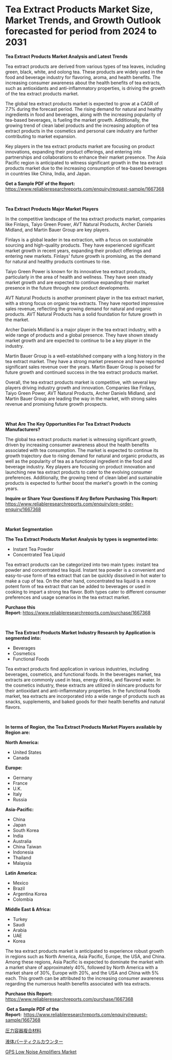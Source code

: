 <p><h1>Tea Extract Products Market Size, Market Trends, and Growth Outlook forecasted for period from 2024 to 2031</h1></p><p><strong>Tea Extract Products Market Analysis and Latest Trends</strong></p>
<p><p>Tea extract products are derived from various types of tea leaves, including green, black, white, and oolong tea. These products are widely used in the food and beverage industry for flavoring, aroma, and health benefits. The increasing consumer awareness about the health benefits of tea extracts, such as antioxidants and anti-inflammatory properties, is driving the growth of the tea extract products market.</p><p>The global tea extract products market is expected to grow at a CAGR of 7.7% during the forecast period. The rising demand for natural and healthy ingredients in food and beverages, along with the increasing popularity of tea-based beverages, is fueling the market growth. Additionally, the growing trend of clean label products and the increasing adoption of tea extract products in the cosmetics and personal care industry are further contributing to market expansion.</p><p>Key players in the tea extract products market are focusing on product innovations, expanding their product offerings, and entering into partnerships and collaborations to enhance their market presence. The Asia Pacific region is anticipated to witness significant growth in the tea extract products market due to the increasing consumption of tea-based beverages in countries like China, India, and Japan.</p></p>
<p><strong>Get a Sample PDF of the Report:&nbsp;</strong> <a href="https://www.reliableresearchreports.com/enquiry/request-sample/1667368">https://www.reliableresearchreports.com/enquiry/request-sample/1667368</a></p>
<p>&nbsp;</p>
<p><strong>Tea Extract Products Major Market Players</strong></p>
<p><p>In the competitive landscape of the tea extract products market, companies like Finlays, Taiyo Green Power, AVT Natural Products, Archer Daniels Midland, and Martin Bauer Group are key players. </p><p>Finlays is a global leader in tea extraction, with a focus on sustainable sourcing and high-quality products. They have experienced significant market growth in recent years, expanding their product offerings and entering new markets. Finlays' future growth is promising, as the demand for natural and healthy products continues to rise.</p><p>Taiyo Green Power is known for its innovative tea extract products, particularly in the area of health and wellness. They have seen steady market growth and are expected to continue expanding their market presence in the future through new product developments.</p><p>AVT Natural Products is another prominent player in the tea extract market, with a strong focus on organic tea extracts. They have reported impressive sales revenue, reflecting the growing demand for natural and organic products. AVT Natural Products has a solid foundation for future growth in the market.</p><p>Archer Daniels Midland is a major player in the tea extract industry, with a wide range of products and a global presence. They have shown steady market growth and are expected to continue to be a key player in the industry.</p><p>Martin Bauer Group is a well-established company with a long history in the tea extract market. They have a strong market presence and have reported significant sales revenue over the years. Martin Bauer Group is poised for future growth and continued success in the tea extract products market. </p><p>Overall, the tea extract products market is competitive, with several key players driving industry growth and innovation. Companies like Finlays, Taiyo Green Power, AVT Natural Products, Archer Daniels Midland, and Martin Bauer Group are leading the way in the market, with strong sales revenue and promising future growth prospects.</p></p>
<p>&nbsp;</p>
<p><strong>What Are The Key Opportunities For Tea Extract Products Manufacturers?</strong></p>
<p><p>The global tea extract products market is witnessing significant growth, driven by increasing consumer awareness about the health benefits associated with tea consumption. The market is expected to continue its growth trajectory due to rising demand for natural and organic products, as well as the popularity of tea as a functional ingredient in the food and beverage industry. Key players are focusing on product innovation and launching new tea extract products to cater to the evolving consumer preferences. Additionally, the growing trend of clean label and sustainable products is expected to further boost the market's growth in the coming years.</p></p>
<p><strong>Inquire or Share Your Questions If Any Before Purchasing This Report:</strong> <a href="https://www.reliableresearchreports.com/enquiry/pre-order-enquiry/1667368">https://www.reliableresearchreports.com/enquiry/pre-order-enquiry/1667368</a></p>
<p>&nbsp;</p>
<p><strong>Market Segmentation</strong></p>
<p><strong>The Tea Extract Products Market Analysis by types is segmented into:</strong></p>
<p><ul><li>Instant Tea Powder</li><li>Concentrated Tea Liquid</li></ul></p>
<p><p>Tea extract products can be categorized into two main types: instant tea powder and concentrated tea liquid. Instant tea powder is a convenient and easy-to-use form of tea extract that can be quickly dissolved in hot water to make a cup of tea. On the other hand, concentrated tea liquid is a more potent form of tea extract that can be added to beverages or used in cooking to impart a strong tea flavor. Both types cater to different consumer preferences and usage scenarios in the tea extract market.</p></p>
<p><strong>Purchase this Report:&nbsp;</strong><a href="https://www.reliableresearchreports.com/purchase/1667368">https://www.reliableresearchreports.com/purchase/1667368</a></p>
<p>&nbsp;</p>
<p><strong>The Tea Extract Products Market Industry Research by Application is segmented into:</strong></p>
<p><ul><li>Beverages</li><li>Cosmetics</li><li>Functional Foods</li></ul></p>
<p><p>Tea extract products find application in various industries, including beverages, cosmetics, and functional foods. In the beverages market, tea extracts are commonly used in teas, energy drinks, and flavored water. In the cosmetics industry, these extracts are utilized in skincare products for their antioxidant and anti-inflammatory properties. In the functional foods market, tea extracts are incorporated into a wide range of products such as snacks, supplements, and baked goods for their health benefits and natural flavors.</p></p>
<p>&nbsp;</p>
<p><strong>In terms of Region, the Tea Extract Products Market Players available by Region are:</strong></p>
<p>
    <p> <strong> North America: </strong>
        <ul>
            <li>United States</li>
            <li>Canada</li>
        </ul>
        </p> 
    <p> <strong> Europe: </strong>
        <ul>
            <li>Germany</li>
            <li>France</li>
            <li>U.K.</li>
            <li>Italy</li>
            <li>Russia</li>
        </ul>
        </p> 
    <p> <strong> Asia-Pacific: </strong>
        <ul>
            <li>China</li>
            <li>Japan</li>
            <li>South Korea</li>
            <li>India</li>
            <li>Australia</li>
            <li>China Taiwan</li>
            <li>Indonesia</li>
            <li>Thailand</li>
            <li>Malaysia</li>
        </ul>
        </p> 
    <p> <strong> Latin America: </strong>
        <ul>
            <li>Mexico</li>
            <li>Brazil</li>
            <li>Argentina Korea</li>
            <li>Colombia</li>
        </ul>
        </p> 
    <p> <strong> Middle East & Africa: </strong>
        <ul>
            <li>Turkey</li>
            <li>Saudi</li>
            <li>Arabia</li>
            <li>UAE</li>
            <li>Korea</li>
        </ul>
    </p>
    </p>
<p><p>The tea extract products market is anticipated to experience robust growth in regions such as North America, Asia Pacific, Europe, the USA, and China. Among these regions, Asia Pacific is expected to dominate the market with a market share of approximately 40%, followed by North America with a market share of 30%, Europe with 20%, and the USA and China with 5% each. This growth can be attributed to the increasing consumer awareness regarding the numerous health benefits associated with tea extracts.</p></p>
<p><strong>Purchase this Report: </strong><a href="https://www.reliableresearchreports.com/purchase/1667368">https://www.reliableresearchreports.com/purchase/1667368</a></p>
<p>&nbsp;<strong>Get a Sample PDF of the Report:&nbsp;&nbsp;</strong><a href="https://www.reliableresearchreports.com/enquiry/request-sample/1667368">https://www.reliableresearchreports.com/enquiry/request-sample/1667368</a></p>
<p><strong></strong></p>
<p><p><a href="https://medium.com/@terrelliemann565620/%E5%8A%A0%E5%9C%A7%E5%AE%B9%E5%99%A8%E8%A4%87%E5%90%88%E6%9D%90%E6%96%99%E5%B8%82%E5%A0%B4%E3%81%AE%E3%83%88%E3%83%AC%E3%83%B3%E3%83%89%E3%81%A8%E5%B8%82%E5%A0%B4%E5%88%86%E6%9E%90%E3%81%AF-2024%E5%B9%B4%E3%81%8B%E3%82%892031%E5%B9%B4%E3%81%BE%E3%81%A7%E3%81%AE%E6%9C%9F%E9%96%93%E3%81%AB%E4%BA%88%E6%B8%AC%E3%81%95%E3%82%8C%E3%81%A6%E3%81%84%E3%81%BE%E3%81%99-05f9db46ad3c">圧力容器複合材料</a></p><p><a href="https://medium.com/@jodyomenick9056/%E6%B6%B2%E4%BD%93%E7%B2%92%E5%AD%90%E3%82%AB%E3%82%A6%E3%83%B3%E3%82%BF%E3%83%BC%E5%B8%82%E5%A0%B4%E8%A6%8F%E6%A8%A1-%E5%B8%82%E5%A0%B4%E5%B1%95%E6%9C%9B%E3%81%8A%E3%82%88%E3%81%B3%E5%B8%82%E5%A0%B4%E4%BA%88%E6%B8%AC-2024%E5%B9%B4%E3%81%8B%E3%82%892031%E5%B9%B4-067ed124db0f">液体パーティクルカウンター</a></p><p><a href="https://cute-banjo-8ca.notion.site/GPS-Low-Noise-Amplifiers-Market-Size-and-Examines-its-Market-Scope-with-a-Primary-Focus-on-Growth--c616cc2148754de1b28d81fef34105e5">GPS Low Noise Amplifiers Market</a></p></p>